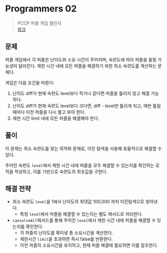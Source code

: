 # Programmers 02

> PCCP 퍼즐 게임 챌린지
> <br/>
> [링크](https://school.programmers.co.kr/learn/courses/30/lessons/340212)

## 문제

퍼즐 게임에서 각 퍼즐은 난이도와 소요 시간이 주어지며, 숙련도에 따라 퍼즐을 틀릴 가능성이 달라진다. 제한 시간 내에 모든 퍼즐을 해결하기 위한 최소 숙련도를 계산하는 문제다.

게임은 다음 조건을 따른다:

1. 난이도 diff가 현재 숙련도 level보다 작거나 같다면 퍼즐을 틀리지 않고 해결 가능하다.
2. 난이도 diff가 현재 숙련도 level보다 크다면, diff - level번 틀리게 되고, 매번 틀릴 때마다 이전 퍼즐을 다시 풀고 와야 한다.
3. 제한 시간 limit 내에 모든 퍼즐을 해결해야 한다.

## 풀이

이 문제는 최소 숙련도를 찾는 최적화 문제로, 이진 탐색을 사용해 효율적으로 해결할 수 있다.

주어진 숙련도 `level`에서 제한 시간 내에 퍼즐을 모두 해결할 수 있는지를 확인하는 로직을 작성하고, 이를 기반으로 숙련도의 최솟값을 구한다.

## 해결 전략

- 최소 숙련도 `level`을 1에서 난이도의 최댓값 100,000 까지 이진탐색으로 찾아낸다.
    - 특정 `level`에서 퍼즐을 해결할 수 있는지는 별도 메서드로 처리한다.
- `cansolveAll`메서드를 통해 주어진 `level`에서 제한 시간 내에 퍼즐을 해결할 수 있는지를 확인한다.
    - 각 퍼즐의 난이도를 확이냏 총 소요시간을 계산한다.
    - 제한시간 `limit`을 초과하면 즉시 false를 반환한다.
    - 이전 퍼즐의 소요시간을 유지하고, 현재 퍼즐 해결에 필요하면 이를 참조한다.